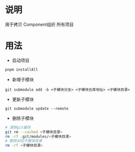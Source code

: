 # 说明
用于拷贝 Component组织 所有项目
# 用法
- 启动项目

```sh
pnpm installAll
```

- 新增子模块

```shell
git submodule add -b <子模块分支> <子模块仓库地址> <子模块目录>

```

- 更新子模块

```shell
git submodule update --remote
```

- 删除子模块

```sh
# 清除git缓存
git rm --cached <子模块目录>
rm -rf .git/modules/<子模块目录>
# 删除对应子模块目录
rm -rf <子模块目录>
```